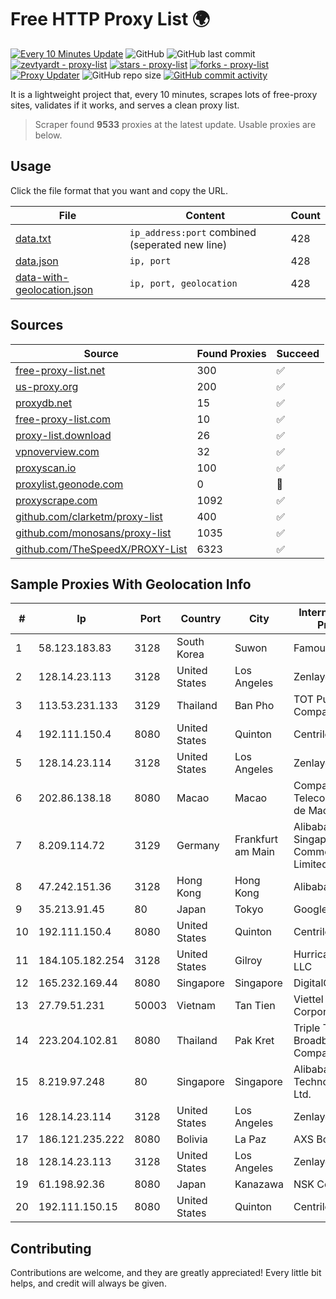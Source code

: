 
# Free HTTP Proxy List 🌍

[![Every 10 Minutes Update](https://github.com/mertguvencli/http-proxy-list/actions/workflows/main.yml/badge.svg?branch=main)](https://github.com/mertguvencli/http-proxy-list/actions/workflows/main.yml)
![GitHub](https://img.shields.io/github/license/mertguvencli/http-proxy-list)
![GitHub last commit](https://img.shields.io/github/last-commit/mertguvencli/http-proxy-list)
[![zevtyardt - proxy-list](https://img.shields.io/static/v1?label=zevtyardt&message=proxy-list&color=blue&logo=github)](https://github.com/zevtyardt/proxy-list "Go to GitHub repo")
[![stars - proxy-list](https://img.shields.io/github/stars/zevtyardt/proxy-list?style=social)](https://github.com/zevtyardt/proxy-list)
[![forks - proxy-list](https://img.shields.io/github/forks/zevtyardt/proxy-list?style=social)](https://github.com/zevtyardt/proxy-list)
[![Proxy Updater](https://github.com/zevtyardt/proxy-list/workflows/Proxy%20Updater/badge.svg)](https://github.com/zevtyardt/proxy-list/actions?query=workflow:"Proxy+Updater")
![GitHub repo size](https://img.shields.io/github/repo-size/zevtyardt/proxy-list)
[![GitHub commit activity](https://img.shields.io/github/commit-activity/m/zevtyardt/proxy-list?logo=commits)](https://github.com/zevtyardt/proxy-list/commits/main)

It is a lightweight project that, every 10 minutes, scrapes lots of free-proxy sites, validates if it works, and serves a clean proxy list.

> Scraper found **9533** proxies at the latest update. Usable proxies are below.

## Usage

Click the file format that you want and copy the URL.

|File|Content|Count|
|----|-------|-----|
|[data.txt](https://raw.githubusercontent.com/mertguvencli/http-proxy-list/main/proxy-list/data.txt)|`ip_address:port` combined (seperated new line)|428|
|[data.json](https://raw.githubusercontent.com/mertguvencli/http-proxy-list/main/proxy-list/data.json)|`ip, port`|428|
|[data-with-geolocation.json](https://raw.githubusercontent.com/mertguvencli/http-proxy-list/main/proxy-list/data-with-geolocation.json)|`ip, port, geolocation`|428|

## Sources

|Source|Found Proxies|Succeed|
|------|-------------|-------|
|[free-proxy-list.net](https://free-proxy-list.net)|300|✅|
|[us-proxy.org](https://www.us-proxy.org)|200|✅|
|[proxydb.net](http://proxydb.net)|15|✅|
|[free-proxy-list.com](https://free-proxy-list.com/?page=&port=&type%5B%5D=http&type%5B%5D=https&up_time=0&search=Search)|10|✅|
|[proxy-list.download](https://www.proxy-list.download/HTTP)|26|✅|
|[vpnoverview.com](https://vpnoverview.com/privacy/anonymous-browsing/free-proxy-servers)|32|✅|
|[proxyscan.io](https://www.proxyscan.io)|100|✅|
|[proxylist.geonode.com](https://proxylist.geonode.com/api/proxy-list?limit=300&page=1&sort_by=lastChecked&sort_type=desc&protocols=http,https)|0|🚫|
|[proxyscrape.com](https://api.proxyscrape.com/v2/?request=displayproxies&protocol=http&timeout=10000&country=all&ssl=all&anonymity=all)|1092|✅|
|[github.com/clarketm/proxy-list](https://raw.githubusercontent.com/clarketm/proxy-list/master/proxy-list-raw.txt)|400|✅|
|[github.com/monosans/proxy-list](https://raw.githubusercontent.com/monosans/proxy-list/main/proxies/http.txt)|1035|✅|
|[github.com/TheSpeedX/PROXY-List](https://raw.githubusercontent.com/TheSpeedX/PROXY-List/master/http.txt)|6323|✅|


## Sample Proxies With Geolocation Info

|#|Ip|Port|Country|City|Internet Service Provider|
|-|--|----|-------|----|-------------------------|
|1|58.123.183.83|3128|South Korea|Suwon|Famous Worker|
|2|128.14.23.113|3128|United States|Los Angeles|Zenlayer Inc|
|3|113.53.231.133|3129|Thailand|Ban Pho|TOT Public Company Limited|
|4|192.111.150.4|8080|United States|Quinton|Centrilogic|
|5|128.14.23.114|3128|United States|Los Angeles|Zenlayer Inc|
|6|202.86.138.18|8080|Macao|Macao|Companhia de Telecomunicacoes de Macau|
|7|8.209.114.72|3129|Germany|Frankfurt am Main|Alibaba.com Singapore E-Commerce Private Limited|
|8|47.242.151.36|3128|Hong Kong|Hong Kong|Alibaba.com LLC|
|9|35.213.91.45|80|Japan|Tokyo|Google LLC|
|10|192.111.150.4|8080|United States|Quinton|Centrilogic|
|11|184.105.182.254|3128|United States|Gilroy|Hurricane Electric LLC|
|12|165.232.169.44|8080|Singapore|Singapore|DigitalOcean, LLC|
|13|27.79.51.231|50003|Vietnam|Tan Tien|Viettel Corporation|
|14|223.204.102.81|8080|Thailand|Pak Kret|Triple T Broadband Public Company Limited|
|15|8.219.97.248|80|Singapore|Singapore|Alibaba (US) Technology Co., Ltd.|
|16|128.14.23.114|3128|United States|Los Angeles|Zenlayer Inc|
|17|186.121.235.222|8080|Bolivia|La Paz|AXS Bolivia S. A.|
|18|128.14.23.113|3128|United States|Los Angeles|Zenlayer Inc|
|19|61.198.92.36|8080|Japan|Kanazawa|NSK Co., Ltd.|
|20|192.111.150.15|8080|United States|Quinton|Centrilogic|



## Contributing

Contributions are welcome, and they are greatly appreciated! Every
little bit helps, and credit will always be given.

